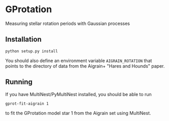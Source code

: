# GProtation
Measuring stellar rotation periods with Gaussian processes

Installation
----------

    python setup.py install

You should also define an environment variable `AIGRAIN_ROTATION` that 
points to the directory of data from the Aigrain+ "Hares and Hounds" paper.

Running
--------
If you have MultiNest/PyMultiNest installed, you should be able to run 

    gprot-fit-aigrain 1

to fit the GProtation model star 1 from the Aigrain set using MultiNest.

